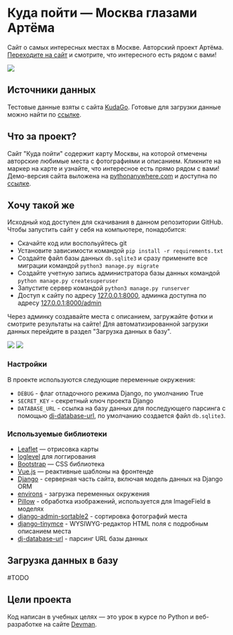 # Куда пойти — Москва глазами Артёма

Cайт о самых интересных местах в Москве. Авторский проект Артёма. [Переходите на сайт](https://github.com/Yulia51188/where_to_go/edit/master/static/README.md) и смотрите, что интересного есть рядом с вами!

![](https://i.imgur.com/AOatQhR.jpg)

## Источники данных

Тестовые данные взяты с сайта [KudaGo](https://kudago.com). Готовые для загрузки данные можно найти по [ссылке](https://github.com/devmanorg/where-to-go-places).

## Что за проект?

Сайт "Куда пойти" содержит карту Москвы, на которой отмечены авторские любимые места с фотографиями и описанием. Кликните на маркер на карте и узнайте, что интересное есть прямо рядом с вами! Демо-версия сайта выложена на [pythonanywhere.com](https://www.pythonanywhere.com/) и доступна по [ссылке]().

## Хочу такой же

Исходный код доступен для скачивания в данном репозитории GitHub. Чтобы запустить сайт у себя на компьютере, понадобится:

- Скачайте код или воспольуйтесь git
- Установите зависимости командой `pip install -r requirements.txt`
- Создайте файл базы данных `db.sqlite3` и сразу примените все миграции командой `python3 manage.py migrate`
- Создайте учетную запись администратора базы данных командой `python manage.py createsuperuser`
- Запустите сервер командой `python3 manage.py runserver`
- Доступ к сайту по адресу [127.0.0.1:8000](http://127.0.0.1:8000/), админка доступна по адресу [127.0.0.1:8000/admin](http://127.0.0.1:8000/admin/)

Через админку создавайте места с описанием, загружайте фотки и смотрите результаты на сайте! Для автоматизированной загрузки данных перейдите в раздел "Загрузка данных в базу".

![](https://i.imgur.com/Q4UBeLr.png)
![](https://i.imgur.com/KuL8LWx.png)

### Настройки

В проекте используются следующие переменные окружения:
- `DEBUG` - флаг отладочного режима Django, по умолчанию True
- `SECRET_KEY` - секретный ключ проекта Django
- `DATABASE_URL` - ссылка на базу данных для последующего парсинга с помощью [dj-database-url](https://pypi.org/project/dj-database-url/), по умолчанию создается файл `db.sqlite3`.

### Используемые библиотеки

* [Leaflet](https://leafletjs.com/) — отрисовка карты
* [loglevel](https://www.npmjs.com/package/loglevel) для логгирования
* [Bootstrap](https://getbootstrap.com/) — CSS библиотека
* [Vue.js](https://ru.vuejs.org/) — реактивные шаблоны на фронтенде
* [Django](https://www.djangoproject.com/start/) - серверная часть сайта, включая модель данных на Django ORM
* [environs](https://pypi.org/project/environs/) - загрузка переменных окружения
* [Pillow](https://pypi.org/project/Pillow/) - обработка изображений, используется для ImageField в моделях
* [django-admin-sortable2](https://django-admin-sortable2.readthedocs.io/en/latest/) - сортировка фотографий места
* [django-tinymce](https://github.com/jazzband/django-tinymce) - WYSIWYG-редактор HTML поля с подробным описанием места
* [dj-database-url](https://pypi.org/project/dj-database-url/) - парсинг URL базы данных

## Загрузка данных в базу

#TODO

## Цели проекта

Код написан в учебных целях — это урок в курсе по Python и веб-разработке на сайте [Devman](https://dvmn.org).



